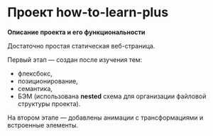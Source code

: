 # Проект how-to-learn-plus

**Описание проекта и его функциональности**

Достаточно простая статическая веб-страница.

Первый этап — создан после изучения тем:
  - флексбокс,
  - позиционирование,
  - семантика,
  - БЭМ (использована **nested** схема для организации файловой структуры проекта).

На втором этапе — добавлены анимации с трансформациями и встроенные элементы.
